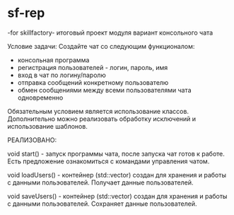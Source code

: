 # sf-rep
   -for skillfactory-
 итоговый проект модуля
вариант консольного чата

Условие задачи:
Создайте чат со следующим функционалом:
 - консольная программа
 - регистрация пользователей - логин, пароль, имя
 - вход в чат по логину/паролю
 - отправка сообщений конкретному пользователю
 - обмен сообщениями между всеми пользователями чата одновременно

Обязательным условием является использование классов.
Дополнительно можно реализовать обработку исключений 
и использование шаблонов.


РЕАЛИЗОВАНО:

void start() - запуск программы чата, после запуска чат готов к работе. Есть 
предложение ознакомиться с командами управления чатом.

void loadUsers() - контейнер (std::vector) создан для хранения и работы с 
данными польэователей. Получает данные пользователей.

void saveUsers() - контейнер (std::vector) создан для хранения и работы с 
данными польэователей. Сохраняет данные пользователей.